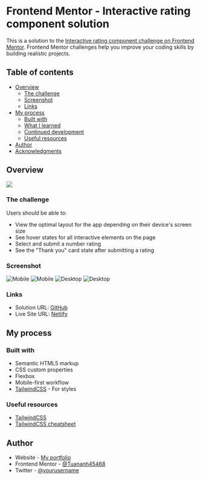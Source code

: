# Frontend Mentor - Interactive rating component solution

This is a solution to the [Interactive rating component challenge on Frontend Mentor](https://www.frontendmentor.io/challenges/interactive-rating-component-koxpeBUmI). Frontend Mentor challenges help you improve your coding skills by building realistic projects. 

## Table of contents

- [Overview](#overview)
  - [The challenge](#the-challenge)
  - [Screenshot](#screenshot)
  - [Links](#links)
- [My process](#my-process)
  - [Built with](#built-with)
  - [What I learned](#what-i-learned)
  - [Continued development](#continued-development)
  - [Useful resources](#useful-resources)
- [Author](#author)
- [Acknowledgments](#acknowledgments)


## Overview
![](./design/desktop-preview.jpg)
### The challenge

Users should be able to:

- View the optimal layout for the app depending on their device's screen size
- See hover states for all interactive elements on the page
- Select and submit a number rating
- See the "Thank you" card state after submitting a rating

### Screenshot

![Mobile](./screenshots/mobile.webp)
![Mobile](./screenshots/mobile-thanks.webp)
![Desktop](./screenshots/desktop.webp)
![Desktop](./screenshots/desktop-thanks.webp)

### Links

- Solution URL: [GitHub](https://github.com/TuanAnh45468/interactive-rating-component)
- Live Site URL: [Netlify](https://interactive-rating-component-tuananh.netlify.app/)

## My process

### Built with

- Semantic HTML5 markup
- CSS custom properties
- Flexbox
- Mobile-first workflow
- [TailwindCSS](https://tailwindcss.com/) - For styles
### Useful resources

- [TailwindCSS](https://www.tailwindcss.com)
- [TailwindCSS cheatsheet](https://tailwindcomponents.com/cheatsheet/)

## Author

- Website - [My portfolio](https://tuananhportfolio.netlify.app/)
- Frontend Mentor - [@Tuananh45468](https://www.frontendmentor.io/profile/Tuananh45468)
- Twitter - [@yourusername](https://www.twitter.com/yourusername)